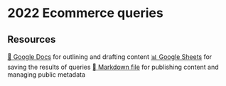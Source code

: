 # 2022 Ecommerce queries

<!--
  This directory contains all of the 2022 Ecommerce chapter queries.

  Each query should have a corresponding `metric_name.sql` file.
  Note that readers are linked to this directory, so try to make the SQL file names descriptive for easy browsing.

  Analysts: if helpful, you can use this README to give additional info about the queries.
-->

## Resources

[📄 Google Docs][~google-doc] for outlining and drafting content
[📊 Google Sheets][~google-sheets] for saving the results of queries
[📝 Markdown file][~chapter-markdown] for publishing content and managing public metadata

[~google-doc]: https://docs.google.com/document/d/1IsdOo8Tgjo4aLDdYZaTGc42BNnJIZMziqPBgNzqCYYg/edit?usp=sharing
[~google-sheets]: https://docs.google.com/spreadsheets/d/1UXCD_A748UF79McCg1cdLdCKPKE8JNFAdd1l-t-glrI/edit?usp=sharing
[~chapter-markdown]: https://github.com/HTTPArchive/almanac.httparchive.org/tree/main/src/content/en/2022/ecommerce.md
